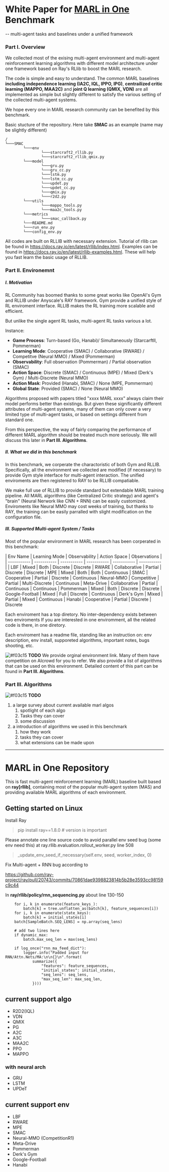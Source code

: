 
 #  White Paper for [MARL in One](https://github.com/Theohhhu/SMAC_Ray) Benchmark
-- multi-agent tasks and baselines under a unified framework

### Part I. Overview

We collected most of the exising multi-agent environment and multi-agent reinforcement learning algorithms with different model architecture under one framework based on Ray's RLlib to boost the MARL research. 

The code is simple and easy to understand. The common MARL baselines **including independence learning (IA2C, IQL, IPPO, IPG)**, **centrailized critic learning (MAPPO, MAA2C)** and **joint Q learning (QMIX, VDN)** are all implemented as simple but slightly different to satisfy the various setting of the collected multi-agent systems.

We hope every one in MARL research community can be benefited by this benchmark.

Basic stucture of the repository. Here take **SMAC** as an example (name may be slightly different)

```
/
└───SMAC
        └───env
                └───starcraft2_rllib.py
                └───starcraft2_rllib_qmix.py
        └───model
                └───gru.py
                └───gru_cc.py
                └───lstm.py
                └───lstm_cc.py
                └───updet.py
                └───updet_cc.py
                └───qmix.py
                └───r2d2.py
        └───utils
                └───mappo_tools.py
                └───maa2c_tools.py
        └───metrics
                └───smac_callback.py
        └───README.md
        └───run_env.py
        └───config_env.py 

```

All codes are built on RLLIB with necessary extension. Tutorial of rllib can be found in https://docs.ray.io/en/latest/rllib/index.html.
Examples can be found in https://docs.ray.io/en/latest/rllib-examples.html. 
These will help you fast learn the basic usage of RLLIB.

### Part II. Environemnt

##### I. Motivation

RL Community has boomed thanks to some great works like OpenAI's Gym and RLLIB under Anyscale's RAY framework. Gym provide a unified style of RL enviroment interface. RLLIB makes the RL training more scalable and efficient.

But unlike the single agent RL tasks, multi-agent RL tasks various a lot. 

Instance:
- **Game Process**: Turn-based (Go, Hanabi)/ Simultaneously (StarcarftII, Pommerman)
-  **Learning Mode**: Cooperative (SMAC) / Collaborative (RWARE) / Competitve (Neural MMO) / Mixed (Pommerman)
-  **Observability**: Full observation (Pommerman) / Partial observation (SMAC)
-  **Action Space**: Discrete (SMAC) / Continuous  (MPE) / Mixed (Derk's Gym) / Multi-Discrete (Neural MMO)
-  **Action Mask**: Provided (Hanabi, SMAC) / None (MPE, Pommerman)
-  **Global State**: Provided (SMAC) / None (Neural MMO)


Algorithms proposed with papers titled "xxxx MARL xxxx" always claim their model performs better than existings. But given these significantly different attributes of multi-agent systems, many of them can only cover a very limited type of multi-agent tasks, or based on settings different from standard one.  

From this perspective, the way of fairly comparing the performance of different MARL algorithm should be treated much more seriously.  We will discuss this later in **Part III. Algorithms**.

##### II. What we did in this benchmark


In this benchmark, we corperate the charactoristic of both Gym and RLLIB.
Specifically, all the environment we collected are modified (if necessary) to provide Gym style interface for multi-agent interaction. The unified enviroments are then registered to RAY to be RLLIB compatiable. 

We make full use of RLLIB to provide standard but extendable MARL training pipeline. All MARL algorithms (like Centralized Critic strategy) and agent's "brain" (Neural Nerwork like CNN + RNN) can be easily customized. Enviroments like Neural MMO may cost weeks of training, but thanks to RAY, the training can be easily parralled with slight modification on the configuration file.

##### III. Supported Multi-agent System / Tasks

Most of the popular environment in MARL research has been corperated in this benchmark:

| Env Name | Learning Mode | Observability | Action Space | Observations |
| ----------- | ----------- | ----------- | ----------- | ----------- | ----------- |
| LBF  | Mixed | Both | Discrete | Discrete
| RWARE  | Collaborative | Partial | Discrete | Discrete
| MPE  | Mixed | Both | Both | Continuous
| SMAC  | Cooperative | Partial | Discrete | Continuous
| Neural-MMO  | Competitive | Partial | Multi-Discrete | Continuous 
| Meta-Drive  | Collaborative | Partial | Continuous | Continuous 
| Pommerman  | Mixed | Both | Discrete | Discrete
| Google-Football  | Mixed | Full | Discrete | Continuous
| Derk's Gym  | Mixed | Partial | Mixed | Continuous
| Hanabi | Cooperative | Partial | Discrete | Discrete


Each enviroment has a top diretory. No inter-dependency exists between two enviroments If you are interested in one enviromment, all the related code is there, in one diretory. 

Each enviroment has a readme file, standing like an instruction on: env description, env install, supporeted algorithms, important notes, bugs shooting, etc.

![#f03c15](https://via.placeholder.com/15/f03c15/000000?text=+) **TODO** We provide orginal environment link. Many of them have competition on AIcrowd for you to refer. We also provide a list of algorithms that can be used on this environment. Detailed content of this part can be found in  **Part III. Algorithms**.

### Part III. Algorithms
![#f03c15](https://via.placeholder.com/15/f03c15/000000?text=+) **TODO**
1. a large survey about current available marl algos
    1. spotlight of each algo
    2. Tasks they can cover
    3. some discussion
2. a introduction of algorithms we used in this benchmark
    1. how they work
    2. tasks they can cover
    3. what extensions can be made upon


----------------------------
# MARL in One Repository
This is fast multi-agent reinforcement learning (MARL) baseline built based on **ray[rllib]**, 
containing most of the popular multi-agent system (MAS) and providing available MARL algorithms of each environment.

## Getting started on Linux
Install Ray
> pip install ray==1.8.0 # version is important

Please annotate one line source code to avoid parallel env seed bug (some env need this)
at ray.rllib.evaluation.rollout_worker.py line 508

> _update_env_seed_if_necessary(self.env, seed, worker_index, 0)

Fix Multi-agent + RNN bug according to

https://github.com/ray-project/ray/pull/20743/commits/70861dae9398823814b5b28e3593cc98159c9c44

In **ray/rllib/policy/rnn_sequencing.py** about line 130-150

        for i, k in enumerate(feature_keys_):
            batch[k] = tree.unflatten_as(batch[k], feature_sequences[i])
        for i, k in enumerate(state_keys):
            batch[k] = initial_states[i]
        batch[SampleBatch.SEQ_LENS] = np.array(seq_lens)

        # add two lines here
        if dynamic_max:
            batch.max_seq_len = max(seq_lens)

        if log_once("rnn_ma_feed_dict"):
            logger.info("Padded input for RNN/Attn.Nets/MA:\n\n{}\n".format(
                summarize({
                    "features": feature_sequences,
                    "initial_states": initial_states,
                    "seq_lens": seq_lens,
                    "max_seq_len": max_seq_len,
                })))

## current support algo
- R2D2(IQL)
- VDN
- QMIX
- PG
- A2C
- A3C
- MAA2C
- PPO
- MAPPO
  
### with neural arch
- GRU
- LSTM
- UPDeT

## current support env
- LBF
- RWARE
- MPE
- SMAC
- Neural-MMO (CompetitionR1)
- Meta-Drive
- Pommerman
- Derk's Gym
- Google-Football
- Hanabi



